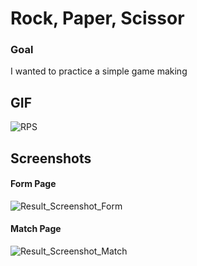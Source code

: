 # Rock, Paper, Scissor

### Goal
I wanted to practice a simple game making

## GIF
![RPS](https://user-images.githubusercontent.com/21283020/214320141-177a3574-5d9c-4ea9-846d-bf28cc1c0747.gif)


## Screenshots
#### Form Page

![Result_Screenshot_Form](https://user-images.githubusercontent.com/21283020/213938424-e112ec78-3334-4fb0-8bc0-2be5831452c0.jpg)

#### Match Page

![Result_Screenshot_Match](https://user-images.githubusercontent.com/21283020/213938431-3b6f44fd-f628-4de3-8ace-0a9be8e59084.jpg)
